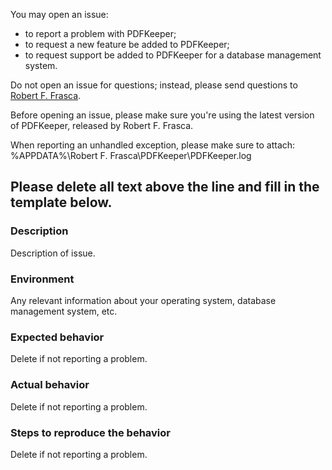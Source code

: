 You may open an issue:
- to report a problem with PDFKeeper;
- to request a new feature be added to PDFKeeper;
- to request support be added to PDFKeeper for a database management system.

Do not open an issue for questions; instead, please send questions to [Robert F. Frasca](mailto:rffrasca@gmail.com).

Before opening an issue, please make sure you're using the latest version of PDFKeeper, released by Robert F. Frasca.

When reporting an unhandled exception, please make sure to attach:
%APPDATA%\Robert F. Frasca\PDFKeeper<version>\PDFKeeper.log

Please delete all text above the line and fill in the template below.
------------------------
### Description
Description of issue.

### Environment
Any relevant information about your operating system, database management system, etc.

### Expected behavior
Delete if not reporting a problem.

### Actual behavior
Delete if not reporting a problem.

### Steps to reproduce the behavior
Delete if not reporting a problem.
